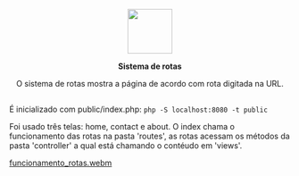 <p align="center">     
  <img src="https://github.com/rose-pine/rose-pine-theme/raw/main/assets/icon.png" width="80" />
  <b><p align="center">Sistema de rotas</p></b>     
  <p align="center">O sistema de rotas mostra a página de acordo com rota digitada na URL.
</p>  

  ##  

É inicializado com public/index.php: ```php -S localhost:8080 -t public```  

Foi usado três telas: home, contact e about. O index chama o funcionamento das rotas na pasta 'routes', as rotas acessam os métodos 
da pasta 'controller' a qual está chamando o contéudo em 'views'.    

[funcionamento_rotas.webm](https://github.com/anttonela/sistema_rotas/assets/116034175/0ebc8409-bd8b-49a2-9f73-b7d542275f98)
